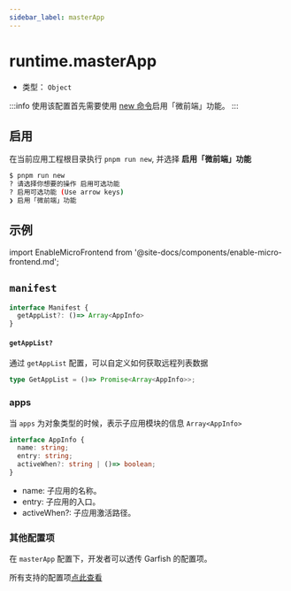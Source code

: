 ```yaml
---
sidebar_label: masterApp
---
```


# runtime.masterApp

* 类型： `Object`

:::info
使用该配置首先需要使用 [new 命令](/docs/apis/app/commands/new)启用「微前端」功能。
:::


## 启用

在当前应用工程根目录执行 `pnpm run new`, 并选择 **启用「微前端」功能**

```bash
$ pnpm run new
? 请选择你想要的操作 启用可选功能
? 启用可选功能 (Use arrow keys)
❯ 启用「微前端」功能
```

## 示例

import EnableMicroFrontend from '@site-docs/components/enable-micro-frontend.md';

<EnableMicroFrontend />

## `manifest`

```ts
interface Manifest {
  getAppList?: ()=> Array<AppInfo>
}
```

#### `getAppList?`

通过 `getAppList` 配置，可以自定义如何获取远程列表数据

```ts
type GetAppList = ()=> Promise<Array<AppInfo>>;
```


### apps

当 `apps` 为对象类型的时候，表示子应用模块的信息 `Array<AppInfo>`

```ts
interface AppInfo {
  name: string;
  entry: string;
  activeWhen?: string | ()=> boolean;
}
```

- name: 子应用的名称。
- entry: 子应用的入口。
- activeWhen?: 子应用激活路径。

### 其他配置项

在 `masterApp` 配置下，开发者可以透传 Garfish 的配置项。

所有支持的配置项[点此查看](https://garfishjs.org/api/run/#%E5%8F%82%E6%95%B0)

